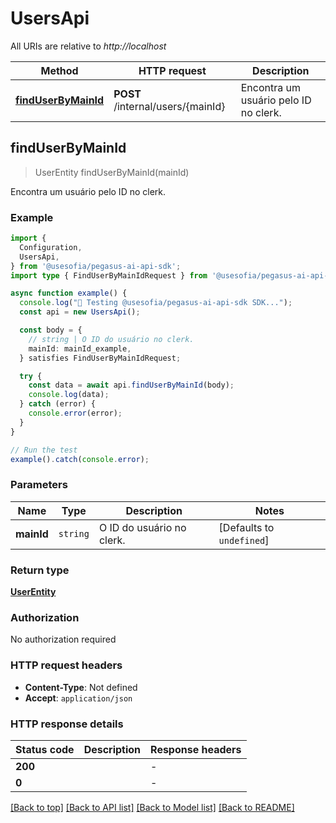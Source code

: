 # UsersApi

All URIs are relative to *http://localhost*

| Method | HTTP request | Description |
|------------- | ------------- | -------------|
| [**findUserByMainId**](UsersApi.md#finduserbymainid) | **POST** /internal/users/{mainId} | Encontra um usuário pelo ID no clerk. |



## findUserByMainId

> UserEntity findUserByMainId(mainId)

Encontra um usuário pelo ID no clerk.

### Example

```ts
import {
  Configuration,
  UsersApi,
} from '@usesofia/pegasus-ai-api-sdk';
import type { FindUserByMainIdRequest } from '@usesofia/pegasus-ai-api-sdk';

async function example() {
  console.log("🚀 Testing @usesofia/pegasus-ai-api-sdk SDK...");
  const api = new UsersApi();

  const body = {
    // string | O ID do usuário no clerk.
    mainId: mainId_example,
  } satisfies FindUserByMainIdRequest;

  try {
    const data = await api.findUserByMainId(body);
    console.log(data);
  } catch (error) {
    console.error(error);
  }
}

// Run the test
example().catch(console.error);
```

### Parameters


| Name | Type | Description  | Notes |
|------------- | ------------- | ------------- | -------------|
| **mainId** | `string` | O ID do usuário no clerk. | [Defaults to `undefined`] |

### Return type

[**UserEntity**](UserEntity.md)

### Authorization

No authorization required

### HTTP request headers

- **Content-Type**: Not defined
- **Accept**: `application/json`


### HTTP response details
| Status code | Description | Response headers |
|-------------|-------------|------------------|
| **200** |  |  -  |
| **0** |  |  -  |

[[Back to top]](#) [[Back to API list]](../README.md#api-endpoints) [[Back to Model list]](../README.md#models) [[Back to README]](../README.md)

